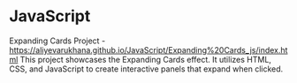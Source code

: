 # JavaScript
Expanding Cards Project - https://aliyevarukhana.github.io/JavaScript/Expanding%20Cards_js/index.html
This project showcases the Expanding Cards effect. It utilizes HTML, CSS, and JavaScript to create interactive panels that expand when clicked.
